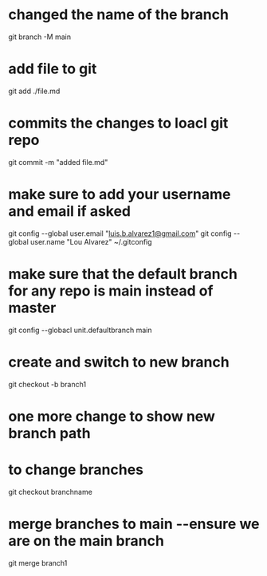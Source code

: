 # changed the name of the branch
git branch -M main 

# add file to git
git add ./file.md

# commits the changes to loacl git repo
git commit -m "added file.md"

# make sure to add your username and email if asked
git config --global user.email "luis.b.alvarez1@gmail.com"
git config --global user.name  "Lou Alvarez"
~/.gitconfig

# make sure that the default branch for any repo is main instead of master
git config --globacl unit.defaultbranch main

# create and switch to new branch
git checkout -b branch1

# one more change to show new branch path

# to change branches
git checkout branchname

# merge branches to main --ensure we are on the main branch
git merge branch1